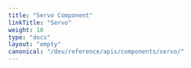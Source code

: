 ```yaml
---
title: "Servo Component"
linkTitle: "Servo"
weight: 10
type: "docs"
layout: "empty"
canonical: "/dev/reference/apis/components/servo/"
---
```

